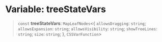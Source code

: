 # Variable: treeStateVars

> `const` **treeStateVars**: `MapLeafNodes`\<\{ `allowsDragging`: `string`; `allowsExpansion`: `string`; `allowsVisibility`: `string`; `showTreeLines`: `string`; `size`: `string`; \}, `CSSVarFunction`\>
